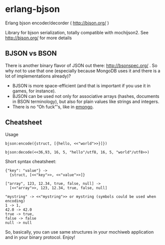 erlang-bjson
============

Erlang bjson encoder/decorder ( http://bjson.org/ )

Library for bjson serialization, totally compatible with
mochijson2. See http://bjson.org/ for more details

BJSON vs BSON
-------------

There is another binary flavor of JSON out there: http://bsonspec.org/ . So why not to use that one
(especially because MongoDB uses it and there is a lot of implementations already)?

  * BJSON is more space-efficient (and that is important if you use it in games, for instance).
  * BJSON can be used not only for associative arrays (hashes, documents in BSON terminology), but
    also for plain values like strings and integers.
  * There is no “Oh fuck”'s, like in [emongo](https://github.com/JacobVorreuter/emongo/blob/master/src/emongo_bson.erl#L232).

Cheatsheet
----------

Usage

    bjson:encode({struct, [{hello, <<"world">>}]})

    bjson:decode(<<36,93, 16, 5, "hello"/utf8, 16, 5, "world"/utf8>>)

Short syntax cheatsheet:

    {"key": "value"} ->
      {struct, [<<"key">>, <<"value">>]}

    ["array", 123, 12.34, true, false, null] ->
      [<<"array">>, 123, 12.34, true, false, null]

    "mystring" -> <<"mystring">> or mystring (symbols could be used when encoding)
    1 -> 1, 
    42.0 -> 42.0
    true -> true, 
    false -> false
    null -> null

So, basically, you can use same structures in your mochiweb application and in your binary protocol. Enjoy!
